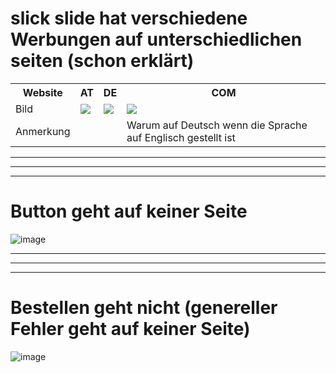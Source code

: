 <h1>slick slide hat verschiedene Werbungen auf unterschiedlichen seiten (schon erklärt)</h1>
<table>
  <tr>
    <th>Website</th>
    <th>AT</th>
    <th>DE</th>
    <th>COM</th>
  </tr>
  <tr>
    <td>Bild</td>
    <td><img src="https://github.com/user-attachments/assets/848cd3da-18cd-45f5-bf3d-c7541cd65c76"/></td>
    <td><img src="https://github.com/user-attachments/assets/8f9370ba-2ea2-498c-b158-0ace155c7560"/></td>
    <td><img src="https://github.com/user-attachments/assets/23164f6d-866e-423f-9a55-0ccccba23903"/></td>
  </tr>
  <tr>
    <td>Anmerkung</td>
    <td></td>
    <td></td>
    <td>Warum auf Deutsch wenn die Sprache auf Englisch gestellt ist</td>
  </tr>
</table>


<hr>
<hr>
<hr>

<h1>Button geht auf keiner Seite</h1>

![image](https://github.com/user-attachments/assets/5944584e-55f1-4f70-95b6-4c07e490d0e2)



<hr>
<hr>
<hr>

<h1>Bestellen geht nicht (genereller Fehler geht auf keiner Seite)</h1>

![image](https://github.com/user-attachments/assets/e4793872-4c19-4505-896a-efaab1087950)

